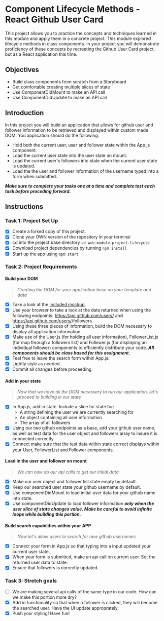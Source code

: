 # Component Lifecycle Methods - React Github User Card

This project allows you to practice the concepts and techniques learned in this module and apply them in a concrete project. This module explored lifecycle methods in class components. In your project you will demonstrate proficiency of these concepts by recreating the Github User Card project, but as a React application this time.

## Objectives

- Build class components from scratch from a Storyboard
- Get comfortable creating multiple slices of state
- Use ComponentDidMount to make an API call
- Use ComponentDidUpdate to make an API call

## Introduction

In this project you will build an application that allows for github user and follower information to be retrieved and displayed within custom made DOM. You application should do the following:

- Hold both the current user, user and follower state within the App.js component.
- Load the current user state into the user state on mount.
- Load the current user's followers into state when the current user state is updated.
- Load the the user and follower information of the username typed into a form when submitted.

<!-- ![Project Example](project-goals.gif) -->

**_Make sure to complete your tasks one at a time and complete test each task before proceding forward._**

## Instructions

### Task 1: Project Set Up

- [x] Create a forked copy of this project.
- [x] Clone your OWN version of the repository in your terminal
- [x] cd into the project base directory `cd web-module-project-lifecycle`
- [x] Download project dependencies by running `npm install`
- [x] Start up the app using `npm start`

### Task 2: Project Requirements

#### Build your DOM

> _Creating the DOM for your application base on your template and data_

- [x] Take a look at the [included mockup](./card_mockup.png).
- [x] Use your browser to take a look at the data returned when using the following endpoints: https://api.github.com/users/<Your github name> and https://api.github.com/users/<Your github name>/followers
- [x] Using these three pieces of information, build the DOM necessary to display all application information.
- [x] Make use of the User.js (for holding all user information), FollowerList.js (for map through a followers list) and Follower.js (for displaying an individual follower) components to efficiently distribute your code. **_All components should be class based for this assignment._**
- [x] Feel free to leave the search form within App.js.
- [x] Lightly style as needed.
- [x] Commit all changes before proceeding.

#### Add in your state

> _Now that we have all the DOM necessary to run our application, let's proceed to building in our state_

- [x] In App.js, add in state. Include a slice for state for:
  - A string defining the user we are currently searching for
  - An object containing all user information
  - The array of all followers
- [x] Using our two github endpoints as a base, add your github user name, as well as test data for the user object and followers array to insure it is connected correctly.
- [x] Connect make sure that the test data within state correct displays within your User, FollowerList and Follower components.

#### Load in the user and follower on mount

> _We can now do our api calls to get our initial data_

- [x] Make our user object and follower list state empty by default.
- [x] Keep our searched user state your github username by default.
- [x] Use componentDidMount to load initial user data for your github name into state.
- [x] Use componentDidUpdate to load follower information **_only when the user slice of state changes value. Make be careful to avoid infinite loops while building this portion._**

#### Build search capabilities within your APP

> _Now let's allow users to search for new github usernames_

- [x] Connect your form in App.js so that typing into a input updated your current user state.
- [x] When your form is submitted, make an api call on current user. Set the returned user data to state.
- [x] Ensure that followers is correctly updated.

### Task 3: Stretch goals

- [ ] We are making several api calls of the same type in our code. How can we make this portion more dry?
- [x] Add in functionality so that when a follower is clicked, they will become the searched user. Have the UI update approprately.
- [x] Push your styling! Have fun!
